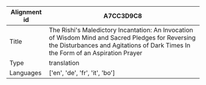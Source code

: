 |Alignment id | A7CC3D9C8
| --- | --- 
|Title | The Rishi's Maledictory Incantation: An Invocation of Wisdom Mind and Sacred Pledges for Reversing the Disturbances and Agitations of Dark Times In the Form of an Aspiration Prayer 
|Type | translation
|Languages | ['en', 'de', 'fr', 'it', 'bo']